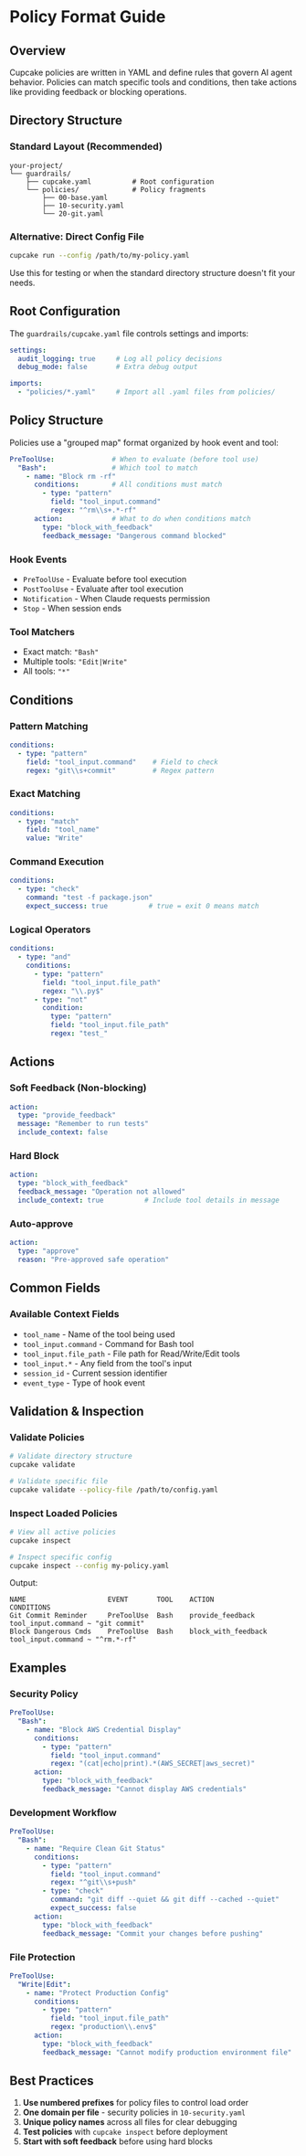 # Policy Format Guide

## Overview

Cupcake policies are written in YAML and define rules that govern AI agent behavior. Policies can match specific tools and conditions, then take actions like providing feedback or blocking operations.

## Directory Structure

### Standard Layout (Recommended)

```
your-project/
└── guardrails/
    ├── cupcake.yaml          # Root configuration
    └── policies/             # Policy fragments
        ├── 00-base.yaml
        ├── 10-security.yaml
        └── 20-git.yaml
```

### Alternative: Direct Config File

```bash
cupcake run --config /path/to/my-policy.yaml
```

Use this for testing or when the standard directory structure doesn't fit your needs.

## Root Configuration

The `guardrails/cupcake.yaml` file controls settings and imports:

```yaml
settings:
  audit_logging: true     # Log all policy decisions
  debug_mode: false       # Extra debug output

imports:
  - "policies/*.yaml"     # Import all .yaml files from policies/
```

## Policy Structure

Policies use a "grouped map" format organized by hook event and tool:

```yaml
PreToolUse:              # When to evaluate (before tool use)
  "Bash":                # Which tool to match
    - name: "Block rm -rf"
      conditions:        # All conditions must match
        - type: "pattern"
          field: "tool_input.command"
          regex: "^rm\\s+.*-rf"
      action:            # What to do when conditions match
        type: "block_with_feedback"
        feedback_message: "Dangerous command blocked"
```

### Hook Events

- `PreToolUse` - Evaluate before tool execution
- `PostToolUse` - Evaluate after tool execution
- `Notification` - When Claude requests permission
- `Stop` - When session ends

### Tool Matchers

- Exact match: `"Bash"`
- Multiple tools: `"Edit|Write"`
- All tools: `"*"`

## Conditions

### Pattern Matching

```yaml
conditions:
  - type: "pattern"
    field: "tool_input.command"    # Field to check
    regex: "git\\s+commit"         # Regex pattern
```

### Exact Matching

```yaml
conditions:
  - type: "match"
    field: "tool_name"
    value: "Write"
```

### Command Execution

```yaml
conditions:
  - type: "check"
    command: "test -f package.json"
    expect_success: true          # true = exit 0 means match
```

### Logical Operators

```yaml
conditions:
  - type: "and"
    conditions:
      - type: "pattern"
        field: "tool_input.file_path"
        regex: "\\.py$"
      - type: "not"
        condition:
          type: "pattern"
          field: "tool_input.file_path"
          regex: "test_"
```

## Actions

### Soft Feedback (Non-blocking)

```yaml
action:
  type: "provide_feedback"
  message: "Remember to run tests"
  include_context: false
```

### Hard Block

```yaml
action:
  type: "block_with_feedback"
  feedback_message: "Operation not allowed"
  include_context: true          # Include tool details in message
```

### Auto-approve

```yaml
action:
  type: "approve"
  reason: "Pre-approved safe operation"
```

## Common Fields

### Available Context Fields

- `tool_name` - Name of the tool being used
- `tool_input.command` - Command for Bash tool
- `tool_input.file_path` - File path for Read/Write/Edit tools
- `tool_input.*` - Any field from the tool's input
- `session_id` - Current session identifier
- `event_type` - Type of hook event

## Validation & Inspection

### Validate Policies

```bash
# Validate directory structure
cupcake validate

# Validate specific file
cupcake validate --policy-file /path/to/config.yaml
```

### Inspect Loaded Policies

```bash
# View all active policies
cupcake inspect

# Inspect specific config
cupcake inspect --config my-policy.yaml
```

Output:
```
NAME                    EVENT       TOOL    ACTION              CONDITIONS
Git Commit Reminder     PreToolUse  Bash    provide_feedback    tool_input.command ~ "git commit"
Block Dangerous Cmds    PreToolUse  Bash    block_with_feedback tool_input.command ~ "^rm.*-rf"
```

## Examples

### Security Policy

```yaml
PreToolUse:
  "Bash":
    - name: "Block AWS Credential Display"
      conditions:
        - type: "pattern"
          field: "tool_input.command"
          regex: "(cat|echo|print).*(AWS_SECRET|aws_secret)"
      action:
        type: "block_with_feedback"
        feedback_message: "Cannot display AWS credentials"
```

### Development Workflow

```yaml
PreToolUse:
  "Bash":
    - name: "Require Clean Git Status"
      conditions:
        - type: "pattern"
          field: "tool_input.command"
          regex: "^git\\s+push"
        - type: "check"
          command: "git diff --quiet && git diff --cached --quiet"
          expect_success: false
      action:
        type: "block_with_feedback"
        feedback_message: "Commit your changes before pushing"
```

### File Protection

```yaml
PreToolUse:
  "Write|Edit":
    - name: "Protect Production Config"
      conditions:
        - type: "pattern"
          field: "tool_input.file_path"
          regex: "production\\.env$"
      action:
        type: "block_with_feedback"
        feedback_message: "Cannot modify production environment file"
```

## Best Practices

1. **Use numbered prefixes** for policy files to control load order
2. **One domain per file** - security policies in `10-security.yaml`
3. **Unique policy names** across all files for clear debugging
4. **Test policies** with `cupcake inspect` before deployment
5. **Start with soft feedback** before using hard blocks